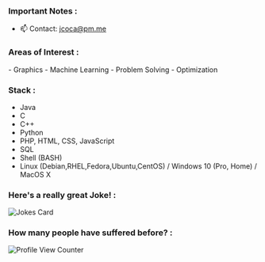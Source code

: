 <!--
### Hi there 👋
**JCOCA-Tech/JCOCA-Tech** is a ✨ _special_ ✨ repository because its `README.md` (this file) appears on your GitHub profile.
Here are some ideas to get you started:
-->

### Important Notes :<br>
- 📫 Contact: [jcoca@pm.me](mailto:jcoca@pm.me)

### Areas of Interest :<br>
- Graphics
- Machine Learning
- Problem Solving
- Optimization

### Stack :<br>
- Java
- C
- C++
- Python
- PHP, HTML, CSS, JavaScript
- SQL
- Shell (BASH)
- Linux (Debian,RHEL,Fedora,Ubuntu,CentOS) / Windows 10 (Pro, Home) / MacOS X

### Here's a really great Joke! :<br>

![Jokes Card](https://readme-jokes.vercel.app/api)
### How many people have suffered before? :<br>

![Profile View Counter](https://komarev.com/ghpvc/?username=JCOCA-Tech)
<br>
##
